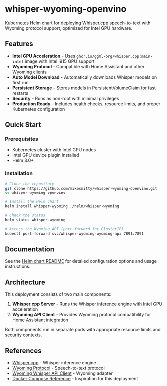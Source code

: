 # whisper-wyoming-openvino

Kubernetes Helm chart for deploying Whisper.cpp speech-to-text with Wyoming protocol support, optimized for Intel GPU hardware.

## Features

- **Intel GPU Acceleration** - Uses `ghcr.io/ggml-org/whisper.cpp:main-intel` image with Intel i915 GPU support
- **Wyoming Protocol** - Compatible with Home Assistant and other Wyoming clients
- **Auto Model Download** - Automatically downloads Whisper models on first run
- **Persistent Storage** - Stores models in PersistentVolumeClaim for fast restarts
- **Security** - Runs as non-root with minimal privileges
- **Production Ready** - Includes health checks, resource limits, and proper Kubernetes configuration

## Quick Start

### Prerequisites

- Kubernetes cluster with Intel GPU nodes
- Intel GPU device plugin installed
- Helm 3.0+

### Installation

```bash
# Clone the repository
git clone https://github.com/mikesmitty/whisper-wyoming-openvino.git
cd whisper-wyoming-openvino

# Install the Helm chart
helm install whisper-wyoming ./helm/whisper-wyoming

# Check the status
helm status whisper-wyoming

# Access the Wyoming API (port-forward for ClusterIP)
kubectl port-forward svc/whisper-wyoming-wyoming-api 7891:7891
```

## Documentation

See the [Helm chart README](helm/whisper-wyoming/README.md) for detailed configuration options and usage instructions.

## Architecture

This deployment consists of two main components:

1. **Whisper.cpp Server** - Runs the Whisper inference engine with Intel GPU acceleration
2. **Wyoming API Client** - Provides Wyoming protocol compatibility for Home Assistant integration

Both components run in separate pods with appropriate resource limits and security contexts.

## References

- [Whisper.cpp](https://github.com/ggml-org/whisper.cpp) - Whisper inference engine
- [Wyoming Protocol](https://github.com/rhasspy/wyoming) - Speech-to-text protocol
- [Wyoming Whisper API Client](https://github.com/ser/wyoming-whisper-api-client) - Wyoming adapter
- [Docker Compose Reference](https://github.com/tannisroot/wyoming-whisper-cpp-intel-gpu-docker) - Inspiration for this deployment